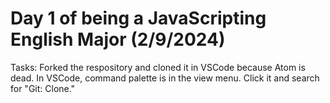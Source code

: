 # Day 1 of being a JavaScripting English Major (2/9/2024)

Tasks: Forked the respository and cloned it in VSCode because Atom is dead. In VSCode, command palette is in the view menu. Click it and search for "Git: Clone." 
